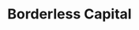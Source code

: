 ---
layout: firm_page
title: "Borderless Capital"
id: "borderlesscapital.io"
permalink: "/borderlesscapitalborderlesscapital.io/"
website: "https://borderlesscapital.io"
offices: "Miami (United States)"
investment_stages: "Seed, Series A"
portfolio_companies: ""
portfolio_link: ""
investment_markets: "Web3 technology, infrastructure, business applications, cryptographic protocols"
founded_year: "2018"
description: "Borderless Capital is a leading investment management firm focused on Web3 technology. They support innovators developing groundbreaking technologies to create borderless value. Since 2018, they've made 250+ investments across various Web3 sectors."
linkedin: "https://www.linkedin.com/company/borderlesscapital/"
twitter: ""
instagram: ""
team_page: ""
investor_type: "Venture Capital"
crunchbase: "https://www.crunchbase.com/organization/borderless-capital"
pitchbook: "https://pitchbook.com/profiles/investor/433758-25"

# SEO Optimization
meta_title: "Borderless Capital - VC Firm - projectstartups.com"
meta_description: "Borderless Capital, Borderless Capital is a leading investment management firm focused on Web3 technology. They support innovators developing groundbreaking technologies ..."
meta_keywords: "Borderless Capital, Web3 technology, infrastructure, business applications, cryptographic protocols, VC firm, venture capital, startup investor, projectstartups.com"
canonical_url: "https://vc.projectstartups.com/borderlesscapitalborderlesscapital.io/"
---